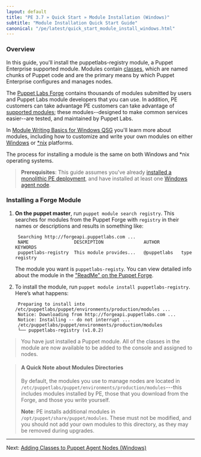 ```yaml
---
layout: default
title: "PE 3.7 » Quick Start » Module Installation (Windows)"
subtitle: "Module Installation Quick Start Guide"
canonical: "/pe/latest/quick_start_module_install_windows.html"
---
```


### Overview

In this guide, you'll install the puppetlabs-registry module, a Puppet Enterprise supported module. Modules contain [classes](../puppet/3/reference/lang_classes.html), which are named chunks of Puppet code and are the primary means by which Puppet Enterprise configures and manages nodes.

The [Puppet Labs Forge](http://forge.puppetlabs.com) contains thousands of modules submitted by users and Puppet Labs module developers that you can use. In addition, PE customers can take advantage PE customers can take advantage of [supported modules](http://forge.puppetlabs.com/supported); these modules--designed to make common services easier--are tested, and maintained by Puppet Labs.

In [Module Writing Basics for Windows QSG](./quick_writing_windows.html) you'll learn more about modules, including how to customize and write your own modules on either  [Windows](./quick_writing_windows.html) or [*nix](./quick_writing_nix.html) platforms.

The process for installing a module is the same on both Windows and *nix operating systems.

> **Prerequisites**: This guide assumes you've already [installed a monolithic PE deployment](./quick_start_install_mono.html), and have installed at least one [Windows agent node](./quick_start_install_agents_windows.html).

### Installing a Forge Module

1. **On the puppet master**, run `puppet module search registry`. This searches for modules from the Puppet Forge with `registry` in their names or descriptions and results in something like:

        Searching http://forgeapi.puppetlabs.com ...
        NAME                 DESCRIPTION               AUTHOR        KEYWORDS
        puppetlabs-registry  This module provides...   @puppetlabs   type registry

   The module you want is `puppetlabs-registy`. You can view detailed info about the module in the ["ReadMe" on the Puppet Forge](https://forge.puppetlabs.com/puppetlabs/registry).

2. To install the module, run `puppet module install puppetlabs-registry`. Here’s what happens:

        Preparing to install into /etc/puppetlabs/puppet/environments/production/modules ...
        Notice: Downloading from http://forgeapi.puppetlabs.com ...
        Notice: Installing -- do not interrupt ...
        /etc/puppetlabs/puppet/environments/production/modules
        └── puppetlabs-registry (v1.0.2)

> You have just installed a Puppet module. All of the classes in the module are now available to be added to the console and assigned to nodes.

> #### A Quick Note about Modules Directories
>
>By default, the modules you use to manage nodes are located in `/etc/puppetlabs/puppet/environments/production/modules`---this includes modules installed by PE, those that you download from the Forge, and those you write yourself.
>
>**Note**: PE installs additional modules in `/opt/puppet/share/puppet/modules`. These must not be modified, and you should not add your own modules to this directory, as they may be removed during upgrades.


--------

Next: [Adding Classes to Puppet Agent Nodes (Windows)](./latest/quick_start_adding_class_windows.html)

